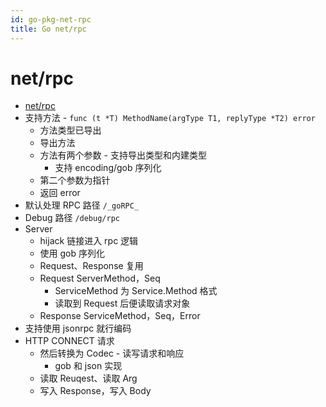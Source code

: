```yaml
---
id: go-pkg-net-rpc
title: Go net/rpc
---
```


# net/rpc
* [net/rpc](https://golang.org/pkg/net/rpc/)
* 支持方法 - `func (t *T) MethodName(argType T1, replyType *T2) error`
  * 方法类型已导出
  * 导出方法
  * 方法有两个参数 - 支持导出类型和内建类型
    * 支持 encoding/gob 序列化
  * 第二个参数为指针
  * 返回 error
* 默认处理 RPC 路径 `/_goRPC_`
* Debug 路径 `/debug/rpc`
* Server
  * hijack 链接进入 rpc 逻辑
  * 使用 gob 序列化
  * Request、Response 复用
  * Request ServerMethod，Seq
    * ServiceMethod 为 Service.Method 格式
    * 读取到 Request 后便读取请求对象
  * Response ServiceMethod，Seq，Error
* 支持使用 jsonrpc 就行编码
* HTTP CONNECT 请求
  * 然后转换为 Codec - 读写请求和响应
    * gob 和 json 实现
  * 读取 Reuqest、读取 Arg
  * 写入 Response，写入 Body
